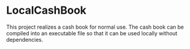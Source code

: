 # LocalCashBook
This project realizes a cash book for normal use. The cash book can be compiled into an executable file so that it can be used locally without dependencies.
